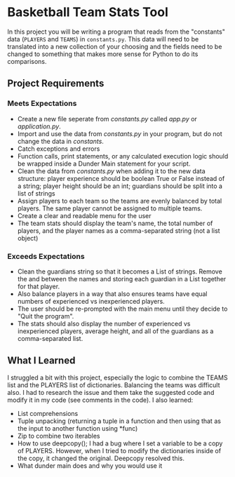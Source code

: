 # Basketball Team Stats Tool

In this project you will be writing a program that reads from the "constants" data (`PLAYERS` and `TEAMS`) in `constants.py`. This data will need to be translated into a new collection of your choosing and the fields need to be changed to something that makes more sense for Python to do its comparisons.

## Project Requirements

### Meets Expectations

- Create a new file seperate from _constants.py_ called _app.py_ or _application.py_.
- Import and use the data from _constants.py_ in your program, but do not change the data in _constants_.
- Catch exceptions and errors
- Function calls, print statements, or any calculated execution logic should be wrapped inside a Dunder Main statement for your script.
- Clean the data from _constants.py_ when adding it to the new data structure: player experience should be boolean True or False instead of a string; player height should be an int; guardians should be split into a list of strings
- Assign players to each team so the teams are evenly balanced by total players. The same player cannot be assigned to multiple teams.
- Create a clear and readable menu for the user
- The team stats should display the team's name, the total number of players, and the player names as a comma-separated string (not a list object)

### Exceeds Expectations

- Clean the guardians string so that it becomes a List of strings. Remove the and between the names and storing each guardian in a List together for that player.
- Also balance players in a way that also ensures teams have equal numbers of experienced vs inexperienced players.
- The user should be re-prompted with the main menu until they decide to "Quit the program".
- The stats should also display the number of experienced vs inexperienced players, average height, and all of the guardians as a comma-separated list.

## What I Learned

I struggled a bit with this project, especially the logic to combine the TEAMS list and the PLAYERS list of dictionaries. Balancing the teams was difficult also. I had to research the issue and them take the suggested code and modify it in my code (see comments in the code). I also learned:

- List comprehensions
- Tuple unpacking (returning a tuple in a function and then using that as the input to another function using *func)
- Zip to combine two iterables
- How to use deepcopy(); I had a bug where I set a variable to be a copy of PLAYERS. However, when I tried to modify the dictionaries inside of the copy, it changed the original. Deepcopy resolved this.
- What dunder main does and why you would use it
